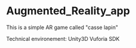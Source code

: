 # Augmented_Reality_app
This is a simple AR game called "casse lapin"

Technical environement:
Unity3D 
Vuforia SDK 

